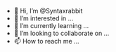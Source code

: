 - 👋 Hi, I’m @Syntaxrabbit
- 👀 I’m interested in ...
- 🌱 I’m currently learning ...
- 💞️ I’m looking to collaborate on ...
- 📫 How to reach me ...

<!---
Syntaxrabbit/Syntaxrabbit is a ✨ special ✨ repository because its `README.md` (this file) appears on your GitHub profile.
You can click the Preview link to take a look at your changes.
--->
